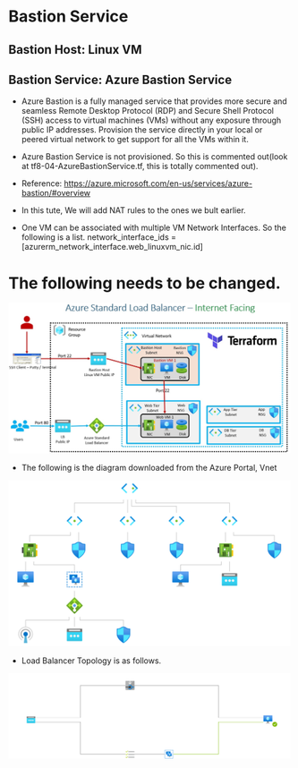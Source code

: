 # Bastion Service

## Bastion Host: Linux VM
## Bastion Service: Azure Bastion Service

- Azure Bastion is a fully managed service that provides more secure and seamless Remote Desktop Protocol (RDP) and Secure Shell Protocol (SSH) access to virtual machines (VMs) without any exposure through public IP addresses. Provision the service directly in your local or peered virtual network to get support for all the VMs within it.

- Azure Bastion Service is not provisioned. So this is commented out(look at tf8-04-AzureBastionService.tf, this is totally commented out).

- Reference: https://azure.microsoft.com/en-us/services/azure-bastion/#overview

- In this tute, We will add NAT rules to the ones we bult earlier.
 
- One VM can be associated with multiple VM Network Interfaces. So the following is a list.
network_interface_ids = [azurerm_network_interface.web_linuxvm_nic.id]


# The following needs to be changed.

![The layout](./Images/Layout.jpg)

- The following is the diagram downloaded from the Azure Portal, Vnet

![Topology](./Images/topology.svg)

- Load Balancer Topology is as follows.

![Load Balancer Topology](./Images/LbTopology.svg)

